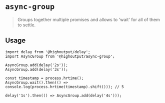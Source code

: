 # `async-group`

> Groups together multiple promises and allows to 'wait' for all of them to settle.

## Usage

```
import delay from '@highoutput/delay';
import AsyncGroup from '@highoutput/async-group';

AsyncGroup.add(delay('2s'));
AsyncGroup.add(delay('3s'));

const timestamp = process.hrtime();
AsyncGroup.wait().then(() => console.log(process.hrtime(timestamp).shift())); // 5

delay('1s').then(() => AsyncGroup.add(delay('4s')));
```
